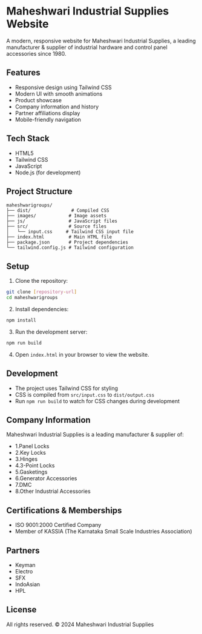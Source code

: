 # Maheshwari Industrial Supplies Website

A modern, responsive website for Maheshwari Industrial Supplies, a leading manufacturer & supplier of industrial hardware and control panel accessories since 1980.

## Features

- Responsive design using Tailwind CSS
- Modern UI with smooth animations
- Product showcase
- Company information and history
- Partner affiliations display
- Mobile-friendly navigation

## Tech Stack

- HTML5
- Tailwind CSS
- JavaScript
- Node.js (for development)

## Project Structure

```
maheshwarigroups/
├── dist/               # Compiled CSS
├── images/            # Image assets
├── js/                # JavaScript files
├── src/               # Source files
│   └── input.css     # Tailwind CSS input file
├── index.html         # Main HTML file
├── package.json       # Project dependencies
└── tailwind.config.js # Tailwind configuration
```

## Setup

1. Clone the repository:
```bash
git clone [repository-url]
cd maheshwarigroups
```

2. Install dependencies:
```bash
npm install
```

3. Run the development server:
```bash
npm run build
```

4. Open `index.html` in your browser to view the website.

## Development

- The project uses Tailwind CSS for styling
- CSS is compiled from `src/input.css` to `dist/output.css`
- Run `npm run build` to watch for CSS changes during development

## Company Information

Maheshwari Industrial Supplies is a leading manufacturer & supplier of:
- 1.Panel Locks
- 2.Key Locks
- 3.Hinges
- 4.3-Point Locks
- 5.Gasketings
- 6.Generator Accessories
- 7.DMC
- 8.Other Industrial Accessories

## Certifications & Memberships

- ISO 9001:2000 Certified Company
- Member of KASSIA (The Karnataka Small Scale Industries Association)

## Partners

- Keyman
- Electro
- SFX
- IndoAsian
- HPL

## License

All rights reserved. © 2024 Maheshwari Industrial Supplies
